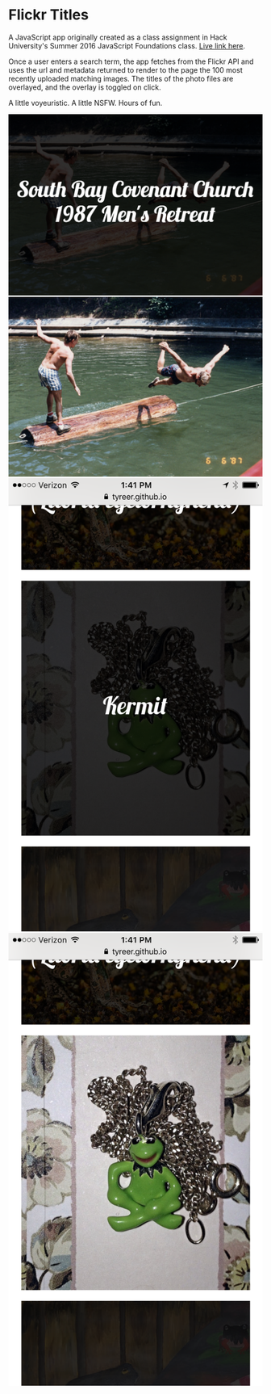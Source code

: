 <h1>Flickr Titles</h1>

A JavaScript app originally created as a class assignment in Hack University's Summer 2016 JavaScript Foundations class. [Live link here](https://damp-bastion-37708.herokuapp.com/).

Once a user enters a search term, the app fetches from the Flickr API and uses the url and metadata returned to render to the page the 100 most recently uploaded matching images. The titles of the photo files are overlayed, and the overlay is toggled on click.

A little voyeuristic. A little NSFW. Hours of fun.

![alt tag](https://raw.githubusercontent.com/tyreer/flickrAPI/master/sample-return-overlay.png)
![alt tag](https://raw.githubusercontent.com/tyreer/flickrAPI/master/sample-return-reveal.png)
![alt tag](https://raw.githubusercontent.com/tyreer/flickrAPI/master/sample-return-overlay-mobile.PNG)
![alt tag](https://raw.githubusercontent.com/tyreer/flickrAPI/master/sample-return-reveal-mobile.PNG)
